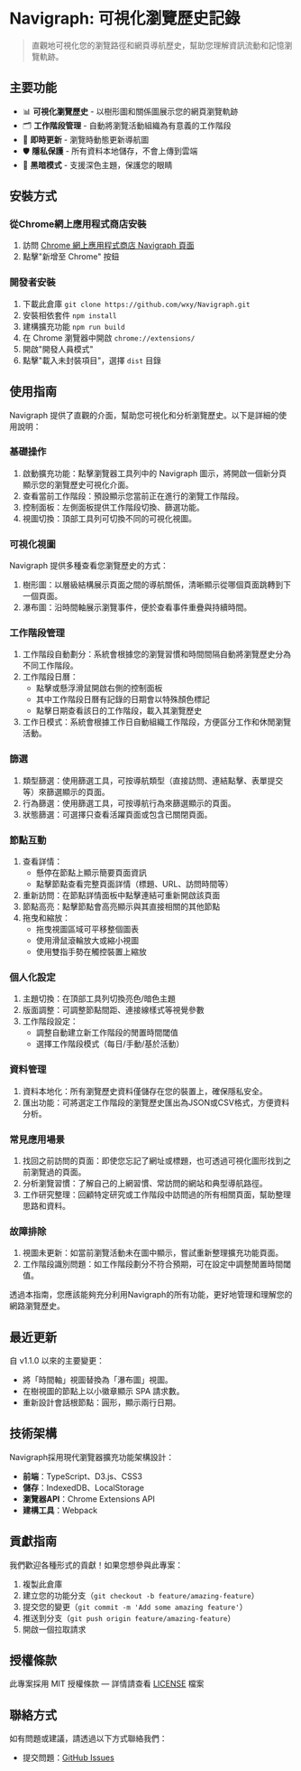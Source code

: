 Navigraph: 可視化瀏覽歷史記錄
===

> 直觀地可視化您的瀏覽路徑和網頁導航歷史，幫助您理解資訊流動和記憶瀏覽軌跡。

## 主要功能

- 📊 **可視化瀏覽歷史** - 以樹形圖和關係圖展示您的網頁瀏覽軌跡
- 🗂️ **工作階段管理** - 自動將瀏覽活動組織為有意義的工作階段
- 🔄 **即時更新** - 瀏覽時動態更新導航圖
- 🛡️ **隱私保護** - 所有資料本地儲存，不會上傳到雲端
- 🌙 **黑暗模式** - 支援深色主題，保護您的眼睛

## 安裝方式

### 從Chrome網上應用程式商店安裝

1. 訪問 [Chrome 網上應用程式商店 Navigraph 頁面](https://chrome.google.com/webstore/detail/navigraph/jfjgdldpgmnhclffkkcnbhleijeopkhi)
2. 點擊"新增至 Chrome" 按鈕

### 開發者安裝

1. 下載此倉庫 `git clone https://github.com/wxy/Navigraph.git`
2. 安裝相依套件 `npm install`
3. 建構擴充功能 `npm run build`
4. 在 Chrome 瀏覽器中開啟 `chrome://extensions/`
5. 開啟"開發人員模式"
6. 點擊"載入未封裝項目"，選擇 `dist` 目錄

## 使用指南

Navigraph 提供了直觀的介面，幫助您可視化和分析瀏覽歷史。以下是詳細的使用說明：

### 基礎操作

1. 啟動擴充功能：點擊瀏覽器工具列中的 Navigraph 圖示，將開啟一個新分頁顯示您的瀏覽歷史可視化介面。
2. 查看當前工作階段：預設顯示您當前正在進行的瀏覽工作階段。
3. 控制面板：左側面板提供工作階段切換、篩選功能。
4. 視圖切換：頂部工具列可切換不同的可視化視圖。

### 可視化視圖

Navigraph 提供多種查看您瀏覽歷史的方式：

1. 樹形圖：以層級結構展示頁面之間的導航關係，清晰顯示從哪個頁面跳轉到下一個頁面。
2. 瀑布圖：沿時間軸展示瀏覽事件，便於查看事件重疊與持續時間。

### 工作階段管理

1. 工作階段自動劃分：系統會根據您的瀏覽習慣和時間間隔自動將瀏覽歷史分為不同工作階段。
2. 工作階段日曆：
   - 點擊或懸浮滑鼠開啟右側的控制面板
   - 其中工作階段日曆有記錄的日期會以特殊顏色標記
   - 點擊日期查看該日的工作階段，載入其瀏覽歷史
3. 工作日模式：系統會根據工作日自動組織工作階段，方便區分工作和休閒瀏覽活動。

### 篩選

1. 類型篩選：使用篩選工具，可按導航類型（直接訪問、連結點擊、表單提交等）來篩選顯示的頁面。
2. 行為篩選：使用篩選工具，可按導航行為來篩選顯示的頁面。
3. 狀態篩選：可選擇只查看活躍頁面或包含已關閉頁面。

### 節點互動

1. 查看詳情：
   - 懸停在節點上顯示簡要頁面資訊
   - 點擊節點查看完整頁面詳情（標題、URL、訪問時間等）
2. 重新訪問：在節點詳情面板中點擊連結可重新開啟該頁面
3. 節點高亮：點擊節點會高亮顯示與其直接相關的其他節點
4. 拖曳和縮放：
   - 拖曳視圖區域可平移整個圖表
   - 使用滑鼠滾輪放大或縮小視圖
   - 使用雙指手勢在觸控裝置上縮放

### 個人化設定

1. 主題切換：在頂部工具列切換亮色/暗色主題
2. 版面調整：可調整節點間距、連接線樣式等視覺參數
3. 工作階段設定：
   - 調整自動建立新工作階段的閒置時間閾值
   - 選擇工作階段模式（每日/手動/基於活動）
  
### 資料管理

1. 資料本地化：所有瀏覽歷史資料僅儲存在您的裝置上，確保隱私安全。
2. 匯出功能：可將選定工作階段的瀏覽歷史匯出為JSON或CSV格式，方便資料分析。

### 常見應用場景

1. 找回之前訪問的頁面：即使您忘記了網址或標題，也可透過可視化圖形找到之前瀏覽過的頁面。
2. 分析瀏覽習慣：了解自己的上網習慣、常訪問的網站和典型導航路徑。
3. 工作研究整理：回顧特定研究或工作階段中訪問過的所有相關頁面，幫助整理思路和資料。

### 故障排除

1. 視圖未更新：如當前瀏覽活動未在圖中顯示，嘗試重新整理擴充功能頁面。
2. 工作階段識別問題：如工作階段劃分不符合預期，可在設定中調整閒置時間閾值。

透過本指南，您應該能夠充分利用Navigraph的所有功能，更好地管理和理解您的網路瀏覽歷史。

## 最近更新

自 v1.1.0 以來的主要變更：

- 將「時間軸」視圖替換為「瀑布圖」視圖。
- 在樹視圖的節點上以小徽章顯示 SPA 請求數。
- 重新設計會話根節點：圓形，顯示兩行日期。

## 技術架構

Navigraph採用現代瀏覽器擴充功能架構設計：

- **前端**：TypeScript、D3.js、CSS3
- **儲存**：IndexedDB、LocalStorage
- **瀏覽器API**：Chrome Extensions API
- **建構工具**：Webpack

## 貢獻指南

我們歡迎各種形式的貢獻！如果您想參與此專案：

1. 複製此倉庫
2. 建立您的功能分支（`git checkout -b feature/amazing-feature`）
3. 提交您的變更（`git commit -m 'Add some amazing feature'`）
4. 推送到分支（`git push origin feature/amazing-feature`）
5. 開啟一個拉取請求

## 授權條款

此專案採用 MIT 授權條款 — 詳情請查看 [LICENSE](LICENSE) 檔案

## 聯絡方式

如有問題或建議，請透過以下方式聯絡我們：

- 提交問題：[GitHub Issues](https://github.com/wxy/Navigraph/issues)